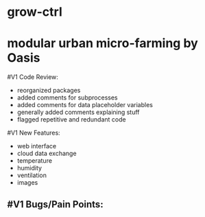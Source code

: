 # grow-ctrl
# modular urban micro-farming by Oasis 

#V1 Code Review:
- reorganized packages
- added comments for subprocesses 
- added comments for data placeholder variables
- generally added comments explaining stuff
- flagged repetitive and redundant code

#V1 New Features:
- web interface
- cloud data exchange
- temperature
- humidity
- ventilation
- images

#V1 Bugs/Pain Points:
- 


